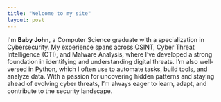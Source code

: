 ```yaml
---
title: "Welcome to my site"
layout: post
---
```


I'm **Baby John**, a Computer Science graduate with a specialization in Cybersecurity. My experience spans across OSINT, Cyber Threat Intelligence (CTI), and Malware Analysis, where I’ve developed a strong foundation in identifying and understanding digital threats. I’m also well-versed in Python, which I often use to automate tasks, build tools, and analyze data. With a passion for uncovering hidden patterns and staying ahead of evolving cyber threats, I’m always eager to learn, adapt, and contribute to the security landscape.
